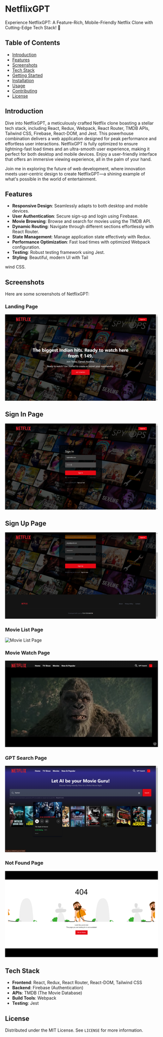 # NetflixGPT

Experience NetflixGPT: A Feature-Rich, Mobile-Friendly Netflix Clone with Cutting-Edge Tech Stack! 🚀

## Table of Contents
- [Introduction](#introduction)
- [Features](#features)
- [Screenshots](#screenshots)
- [Tech Stack](#tech-stack)
- [Getting Started](#getting-started)
- [Installation](#installation)
- [Usage](#usage)
- [Contributing](#contributing)
- [License](#license)

## Introduction
Dive into NetflixGPT, a meticulously crafted Netflix clone boasting a stellar tech stack, including React, Redux, Webpack, React Router, TMDB APIs, Tailwind CSS, Firebase, React-DOM, and Jest. This powerhouse combination delivers a web application designed for peak performance and effortless user interactions. NetflixGPT is fully optimized to ensure lightning-fast load times and an ultra-smooth user experience, making it perfect for both desktop and mobile devices. Enjoy a user-friendly interface that offers an immersive viewing experience, all in the palm of your hand.

Join me in exploring the future of web development, where innovation meets user-centric design to create NetflixGPT—a shining example of what's possible in the world of entertainment.

## Features
- **Responsive Design**: Seamlessly adapts to both desktop and mobile devices.
- **User Authentication**: Secure sign-up and login using Firebase.
- **Movie Browsing**: Browse and search for movies using the TMDB API.
- **Dynamic Routing**: Navigate through different sections effortlessly with React Router.
- **State Management**: Manage application state effectively with Redux.
- **Performance Optimization**: Fast load times with optimized Webpack configuration.
- **Testing**: Robust testing framework using Jest.
- **Styling**: Beautiful, modern UI with Tail

wind CSS.

## Screenshots
Here are some screenshots of NetflixGPT:

### Landing Page
![Home Page](public/ss-landing.png)

## Sign In Page 
![Sign In Page](public/ss-signin.png)

## Sign Up Page 
![Sign Up Page](public/ss-signup.png)

### Movie List Page
![Movie List Page](public/sslist.png)

### Movie Watch Page
![Movie Watch Page](public/ss-watchpage.png)

### GPT Search Page
![GPT Search Page](public/ss-gptsearchh.png)

### Not Found Page
![Not Found Page](public/ss-notfound.png)


## Tech Stack
- **Frontend**: React, Redux, React Router, React-DOM, Tailwind CSS
- **Backend**: Firebase (Authentication)
- **APIs**: TMDB (The Movie Database)
- **Build Tools**: Webpack
- **Testing**: Jest

## License
Distributed under the MIT License. See `LICENSE` for more information.
